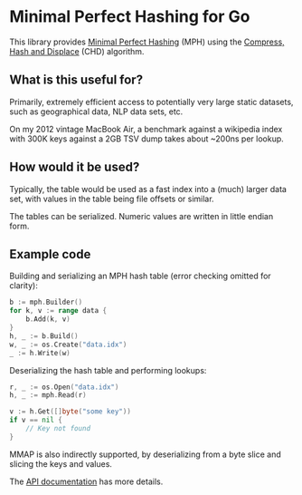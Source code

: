 # Minimal Perfect Hashing for Go

This library provides [Minimal Perfect Hashing](http://en.wikipedia.org/wiki/Perfect_hash_function) (MPH) using the [Compress, Hash and Displace](http://cmph.sourceforge.net/papers/esa09.pdf) (CHD) algorithm.

## What is this useful for?

Primarily, extremely efficient access to potentially very large static datasets, such as geographical data, NLP data sets, etc.

On my 2012 vintage MacBook Air, a benchmark against a wikipedia index with 300K keys against a 2GB TSV dump takes about ~200ns per lookup.

## How would it be used?

Typically, the table would be used as a fast index into a (much) larger data set, with values in the table being file offsets or similar.

The tables can be serialized. Numeric values are written in little endian form.

## Example code

Building and serializing an MPH hash table (error checking omitted for clarity):

```go
b := mph.Builder()
for k, v := range data {
    b.Add(k, v)
}
h, _ := b.Build()
w, _ := os.Create("data.idx")
_ := h.Write(w)
```

Deserializing the hash table and performing lookups:

```go
r, _ := os.Open("data.idx")
h, _ := mph.Read(r)

v := h.Get([]byte("some key"))
if v == nil {
    // Key not found
}
```

MMAP is also indirectly supported, by deserializing from a byte slice and slicing the keys and values.

The [API documentation](http://godoc.org/github.com/alecthomas/mph) has more details.
